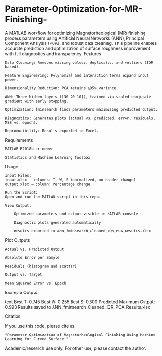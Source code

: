 # Parameter-Optimization-for-MR-Finishing-
A MATLAB workflow for optimizing Magnetorheological (MR) finishing process parameters using Artificial Neural Networks (ANN), Principal Component Analysis (PCA), and robust data cleaning. This pipeline enables accurate prediction and optimization of surface roughness improvement with full diagnostics and transparency.
Features

    Data Cleaning: Removes missing values, duplicates, and outliers (IQR-based).

    Feature Engineering: Polynomial and interaction terms expand input power.

    Dimensionality Reduction: PCA retains ≥95% variance.

    ANN: Three hidden layers ([30 20 10]), trained via scaled conjugate gradient with early stopping.

    Optimization: fminsearch finds parameters maximizing predicted output.

    Diagnostics: Generates plots (actual vs. predicted, error, residuals, MSE vs. epoch).

    Reproducibility: Results exported to Excel.

Requirements

    MATLAB R2018b or newer

    Statistics and Machine Learning Toolbox

Usage

    Input Files:
    input.xlsx — columns: T, W, S (normalized, no header change)
    output.xlsx — column: Percentage change

    Run the Script:
    Open and run the MATLAB script in this repo.

    View Output:

        Optimized parameters and output visible in MATLAB console

        Diagnostic plots generated automatically

        Results exported to ANN_fminsearch_Cleaned_IQR_PCA_Results.xlsx

Plot Outputs

    Actual vs. Predicted Output

    Absolute Error per Sample

    Residuals (histogram and scatter)

    Output vs. Target

    Mean Squared Error vs. Epoch

Example Output

text
Best T: 0.745
Best W: 0.255
Best S: 0.800
Predicted Maximum Output: 0.993
Results saved to ANN_fminsearch_Cleaned_IQR_PCA_Results.xlsx

Citation

If you use this code, please cite as:

    "Parameter Optimization of Magnetorheological Finishing Using Machine Learning for Curved Surface "


Academic/research use only.
For other use, please contact the author.
